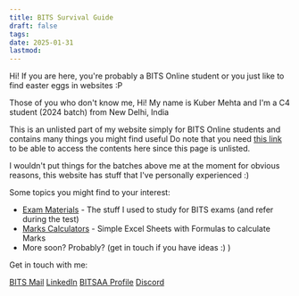 ```yaml
---
title: BITS Survival Guide
draft: false
tags: 
date: 2025-01-31
lastmod:
---
```

Hi! If you are here, you're probably a BITS Online student 
or you just like to find easter eggs in websites :P

Those of you who don't know me,
Hi! My name is Kuber Mehta and I'm a C4 student (2024 batch) from New Delhi, India

This is an unlisted part of my website simply for BITS Online students and contains many things you might find useful
Do note that you need [this link](https://kuberwastaken.github.io/blog/BITS) to be able to access the contents here since this page is unlisted.

I wouldn't put things for the batches above me at the moment for obvious reasons, this website has stuff that I've personally experienced :)

Some topics you might find to your interest:

- [Exam Materials](https://kuberwastaken.github.io/blog/BITS/Exam-Materials/index) - The stuff I used to study for BITS exams (and refer during the test)
- [Marks Calculators](https://kuberwastaken.github.io/blog/BITS/Marks-Calculators/index) - Simple Excel Sheets with Formulas to calculate Marks
- More soon? Probably? (get in touch if you have ideas :) )

Get in touch with me:

[BITS Mail](Mail:2024eb01487@online.bits-pilani.ac.in) [LinkedIn](https://www.linkedin.com/in/kubermehta/)
[BITSAA Profile](https://www.bitsaa.org/profile/view/kuber-mehta-1) [Discord](https://discord.com/users/1296085958374068316)